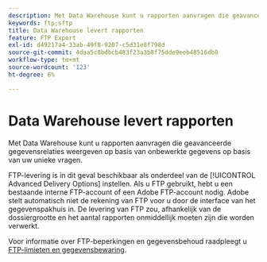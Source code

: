 ```yaml
---
description: Met Data Warehouse kunt u rapporten aanvragen die geavanceerde gegevensrelaties weergeven op basis van onbewerkte gegevens op basis van uw unieke vragen.
keywords: ftp;sftp
title: Data Warehouse levert rapporten
feature: FTP Export
exl-id: d49217a4-33ab-49f8-9207-c5d31e8f798d
source-git-commit: 4daa5c8bdbcb483f23a3b8f75dde9eeb48516db8
workflow-type: tm+mt
source-wordcount: '123'
ht-degree: 6%

---
```


# Data Warehouse levert rapporten

Met Data Warehouse kunt u rapporten aanvragen die geavanceerde gegevensrelaties weergeven op basis van onbewerkte gegevens op basis van uw unieke vragen.

FTP-levering is in dit geval beschikbaar als onderdeel van de [!UICONTROL Advanced Delivery Options] instellen. Als u FTP gebruikt, hebt u een bestaande interne FTP-account of een Adobe FTP-account nodig. Adobe stelt automatisch niet de rekening van FTP voor u door de interface van het gegevenspakhuis in. De levering van FTP zou, afhankelijk van de dossiergrootte en het aantal rapporten onmiddellijk moeten zijn die worden verwerkt.

Voor informatie over FTP-beperkingen en gegevensbehoud raadpleegt u [FTP-limieten en gegevensbewaring](/help/export/ftp-and-sftp/ftp-limits.md).
